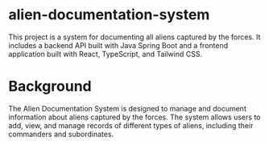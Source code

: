 # alien-documentation-system
This project is a system for documenting all aliens captured by the forces. It includes a backend API built with Java Spring Boot and a frontend application built with React, TypeScript, and Tailwind CSS.

# Background
The Alien Documentation System is designed to manage and document information about aliens captured by the forces. The system allows users to add, view, and manage records of different types of aliens, including their commanders and subordinates.


